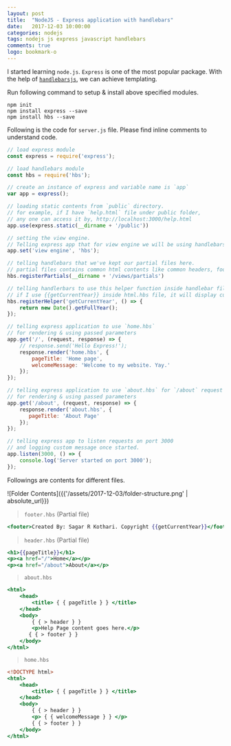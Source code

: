 ```yaml
---
layout: post
title:  "NodeJS - Express application with handlebars"
date:   2017-12-03 10:00:00
categories: nodejs
tags: nodejs js express javascript handlebars
comments: true
logo: bookmark-o
---
```


I started learning `node.js`. `Express` is one of the most popular package.
With the help of [`handlebarsjs`](http://handlebarsjs.com/), we can achieve templating.

Run following command to setup & install above specified modules.

```
npm init
npm install express --save
npm install hbs --save
```

Following is the code for `server.js` file. Please find inline comments to understand code.

```javascript
// load express module
const express = require('express');

// load handlebars module
const hbs = require('hbs');

// create an instance of express and variable name is `app`
var app = express();

// loading static contents from `public` directory. 
// for example, if I have `help.html` file under public folder, 
// any one can access it by, http://localhost:3000/help.html
app.use(express.static(__dirname + '/public'))

// setting the view engine. 
// Telling express app that for view engine we will be using handlebars
app.set('view engine', 'hbs');

// telling handlebars that we've kept our partial files here.
// partial files contains common html contents like common headers, footers 
hbs.registerPartials(__dirname + '/views/partials')

// telling handlerbars to use this helper function inside handlebar files.
// if I use {{getCurrentYear}} inside html.hbs file, it will display current year
hbs.registerHelper('getCurrentYear', () => {
    return new Date().getFullYear();
});

// telling express application to use `home.hbs` 
// for rendering & using passed parameters
app.get('/', (request, response) => {
    // response.send('Hello Express!');
    response.render('home.hbs', {
        pageTitle: 'Home page',
        welcomeMessage: 'Welcome to my website. Yay.'
    });
});

// telling express application to use `about.hbs` for `/about` request
// for rendering & using passed parameters
app.get('/about', (request, response) => {
    response.render('about.hbs', {
       pageTitle: 'About Page'
    });
});

// telling express app to listen requests on port 3000
// and logging custom message once started.
app.listen(3000, () => {
    console.log('Server started on port 3000');
});
```

Followings are contents for different files.

![Folder Contents]({{'/assets/2017-12-03/folder-structure.png' | absolute_url}})

> `footer.hbs` (Partial file)

```hbs
<footer>Created By: Sagar R Kothari. Copyright {{getCurrentYear}}</footer>
```

> `header.hbs` (Partial file)

```hbs
<h1>{{pageTitle}}</h1>
<p><a href="/">Home</a></p>
<p><a href="/about">About</a></p>
```

> `about.hbs`

```hbs
<html>
    <head>
        <title> { { pageTitle } } </title>
    </head>
    <body>
        { { > header } }
        <p>Help Page content goes here.</p>
       { { > footer } }
    </body>
</html>
```

> `home.hbs`

```hbs
<!DOCTYPE html>
<html>
    <head>
        <title> { { pageTitle } } </title>
    </head>
    <body>
        { { > header } }
        <p> { { welcomeMessage } } </p>
        { { > footer } }
    </body>
</html>
```
